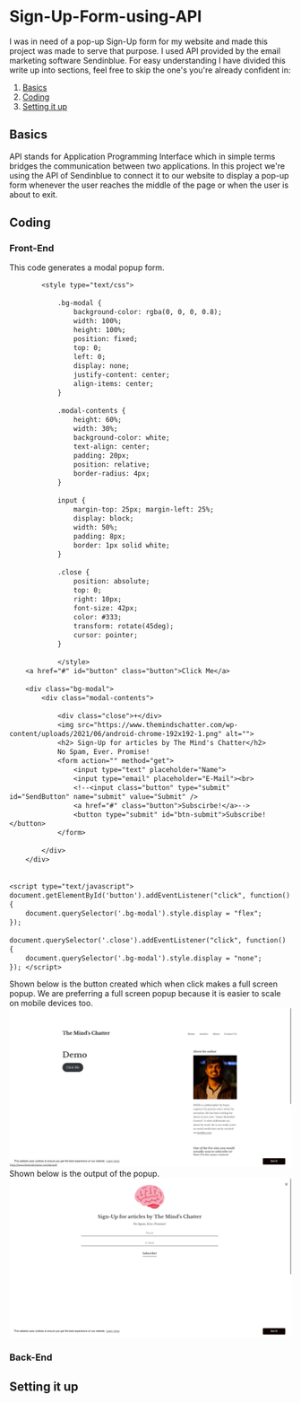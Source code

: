 # Sign-Up-Form-using-API

I was in need of a pop-up Sign-Up form for my website and made this project was made to serve that purpose. I used API provided by the email marketing software Sendinblue. For easy understanding I have divided this write up into sections, feel free to skip the one's you're already confident in:

1) [Basics](#Basics)
2) [Coding](#Coding)
3) [Setting it up](#Setting-it-up)

## Basics
API stands for Application Programming Interface which in simple terms bridges the communication between two applications. In this project we're using the API of Sendinblue to connect it to our website to display a pop-up form whenever the user reaches the middle of the page or when the user is about to exit. 


## Coding

### Front-End
This code generates a modal popup form.
```
		<style type="text/css">
			
			.bg-modal {
				background-color: rgba(0, 0, 0, 0.8);
				width: 100%;
				height: 100%;
				position: fixed;
				top: 0;
				left: 0;
				display: none;
				justify-content: center;
				align-items: center;
			}
			
			.modal-contents {
				height: 60%;
				width: 30%;
				background-color: white;
				text-align: center;
				padding: 20px;
				position: relative;
				border-radius: 4px;
			}
			
			input {
				margin-top: 25px; margin-left: 25%;
				display: block;
				width: 50%;
				padding: 8px;
				border: 1px solid white;
			}
			
			.close {
				position: absolute;
				top: 0;
				right: 10px;
				font-size: 42px;
				color: #333;
				transform: rotate(45deg);
				cursor: pointer;
			}
		
			</style>
	<a href="#" id="button" class="button">Click Me</a>	
  
	<div class="bg-modal">
		<div class="modal-contents">
	
			<div class="close">+</div>
			<img src="https://www.themindschatter.com/wp-content/uploads/2021/06/android-chrome-192x192-1.png" alt="">
			<h2> Sign-Up for articles by The Mind's Chatter</h2>
			No Spam, Ever. Promise!
			<form action="" method="get">
				<input type="text" placeholder="Name">
				<input type="email" placeholder="E-Mail"><br>
				<!--<input class="button" type="submit" id="SendButton" name="submit" value="Submit" />
				<a href="#" class="button">Subscirbe!</a>-->
				<button type="submit" id="btn-submit">Subscribe!</button>
			</form>
	
		</div>
	</div>
	

<script type="text/javascript">
document.getElementById('button').addEventListener("click", function() {
	document.querySelector('.bg-modal').style.display = "flex";
});

document.querySelector('.close').addEventListener("click", function() {
	document.querySelector('.bg-modal').style.display = "none";
});	</script>		
```
Shown below is the button created which when click makes a full screen popup. We are preferring a full screen popup because it is easier to scale on mobile devices too.
![](FE1.png)
Shown below is the output of the popup.
![](FE2.png)

### Back-End

## Setting it up

